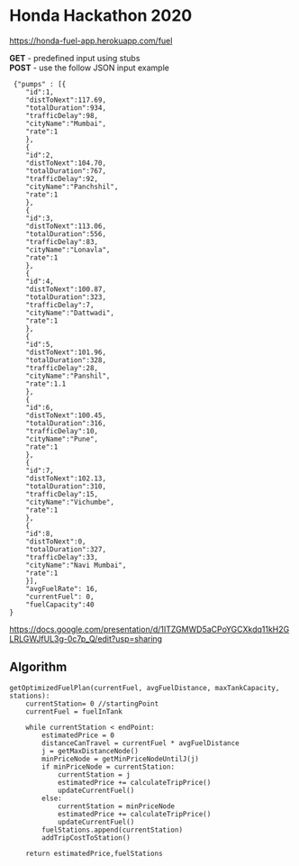 # Honda Hackathon 2020
 
 https://honda-fuel-app.herokuapp.com/fuel

  **GET** - predefined input using stubs\
  **POST** - use the follow JSON input example
  
	 {"pumps" : [{
		"id":1,
		"distToNext":117.69,
		"totalDuration":934,
		"trafficDelay":98,
		"cityName":"Mumbai",
		"rate":1
	    },
	    {
		"id":2,
		"distToNext":104.70,
		"totalDuration":767,
		"trafficDelay":92,
		"cityName":"Panchshil",
		"rate":1
	    },
	    {
		"id":3,
		"distToNext":113.06,
		"totalDuration":556,
		"trafficDelay":83,
		"cityName":"Lonavla",
		"rate":1
	    },
	    {
		"id":4,
		"distToNext":100.87,
		"totalDuration":323,
		"trafficDelay":7,
		"cityName":"Dattwadi",
		"rate":1
	    },
	    {
		"id":5,
		"distToNext":101.96,
		"totalDuration":328,
		"trafficDelay":28,
		"cityName":"Panshil",
		"rate":1.1
	    },
	    {
		"id":6,
		"distToNext":100.45,
		"totalDuration":316,
		"trafficDelay":10,
		"cityName":"Pune",
		"rate":1
	    },
	    {
		"id":7,
		"distToNext":102.13,
		"totalDuration":310,
		"trafficDelay":15,
		"cityName":"Vichumbe",
		"rate":1
	    },
	    {
		"id":8,
		"distToNext":0,
		"totalDuration":327,
		"trafficDelay":33,
		"cityName":"Navi Mumbai",
		"rate":1
	    }],
	    "avgFuelRate": 16,
	    "currentFuel": 0,
	    "fuelCapacity":40
	}

https://docs.google.com/presentation/d/1ITZGMWD5aCPoYGCXkdq11kH2GLRLGWJfUL3g-0c7p_Q/edit?usp=sharing

## Algorithm

	getOptimizedFuelPlan(currentFuel, avgFuelDistance, maxTankCapacity, stations):
		currentStation= 0 //startingPoint
		currentFuel = fuelInTank
	
		while currentStation < endPoint:
			estimatedPrice = 0
			distanceCanTravel = currentFuel * avgFuelDistance
			j = getMaxDistanceNode()
			minPriceNode = getMinPriceNodeUntilJ(j)
			if minPriceNode = currentStation:
				currentStation = j
				estimatedPrice += calculateTripPrice()
				updateCurrentFuel()
			else:
				currentStation = minPriceNode
				estimatedPrice += calculateTripPrice()
				updateCurrentFuel()
			fuelStations.append(currentStation)
			addTripCostToStation()

		return estimatedPrice,fuelStations
